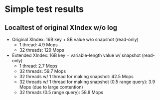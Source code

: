 # Simple test results

## Localtest of original XIndex w/o log

- Original XIndex: 16B key + 8B value w/o snapshot (read-only)
	+ 1 thread: 4.9 Mops
	+ 32 threads: 129 Mops
- Extended XIndex: 16B key + variable-length value w/ snapshot (read-only)
	+ 1 thread: 2.7 Mops
	+ 32 threads: 59.7 Mops
	+ 32 threads w/ 1 thread for making snapshot: 42.5 Mops
	+ 32 threads w/ 1 thread for making snapshot (0.5 range query): 3.9 Mops (due to large contention)
	+ 32 threads (0.5 range query): 58.8 Mops
